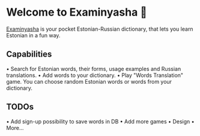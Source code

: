 # Welcome to Examinyasha 👋

[Examinyasha](https://examinyasha.web.app) is your pocket Estonian-Russian dictionary, that lets you learn Estonian in a fun way.

## Capabilities

• Search for Estonian words, their forms, usage examples and Russian translations.
• Add words to your dictionary.
• Play "Words Translation" game. You can choose random Estonian words or words from your dictionary.

## TODOs

• Add sign-up possibility to save words in DB
• Add more games
• Design
• More...

